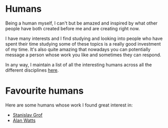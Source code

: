 # Humans
Being a human myself, I can't but be amazed and inspired by what other people have both created before me and are creating right now. 

I have many interests and I find studying and looking into people who have spent their time studying some of these topics is a really good investment of my time. It's also quite amazing that nowadays you can potentially message a person whose work you like and sometimes they can respond.

In any way, I maintain a list of all the interesting humans across all the different disciplines [here](https://github.com/learn-anything/humans).

# Favourite humans
Here are some humans whose work I found great interest in:
- [Stanislav Grof](http://www.wikiwand.com/en/Stanislav_Grof) 
- [Alan Watts](http://www.wikiwand.com/en/Alan_Watts)